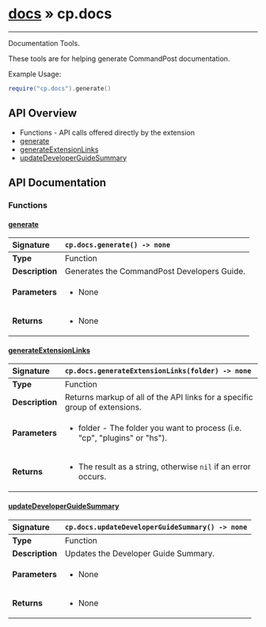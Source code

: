 # [docs](index.md) » cp.docs
---

Documentation Tools.

These tools are for helping generate CommandPost documentation.

Example Usage:
```lua
require("cp.docs").generate()
```

## API Overview
* Functions - API calls offered directly by the extension
 * [generate](#generate)
 * [generateExtensionLinks](#generateextensionlinks)
 * [updateDeveloperGuideSummary](#updatedeveloperguidesummary)

## API Documentation

### Functions

#### [generate](#generate)
| <span style="float: left;">**Signature**</span> | <span style="float: left;">`cp.docs.generate() -> none` </span>                                                          |
| -----------------------------------------------------|---------------------------------------------------------------------------------------------------------|
| **Type**                                             | Function                                                                                         |
| **Description**                                      | Generates the CommandPost Developers Guide.                                                                                         |
| **Parameters**                                       | <ul><li>None</li></ul> |
| **Returns**                                          | <ul><li>None</li></ul>          |

#### [generateExtensionLinks](#generateextensionlinks)
| <span style="float: left;">**Signature**</span> | <span style="float: left;">`cp.docs.generateExtensionLinks(folder) -> none` </span>                                                          |
| -----------------------------------------------------|---------------------------------------------------------------------------------------------------------|
| **Type**                                             | Function                                                                                         |
| **Description**                                      | Returns markup of all of the API links for a specific group of extensions.                                                                                         |
| **Parameters**                                       | <ul><li>folder - The folder you want to process (i.e. "cp", "plugins" or "hs").</li></ul> |
| **Returns**                                          | <ul><li>The result as a string, otherwise `nil` if an error occurs.</li></ul>          |

#### [updateDeveloperGuideSummary](#updatedeveloperguidesummary)
| <span style="float: left;">**Signature**</span> | <span style="float: left;">`cp.docs.updateDeveloperGuideSummary() -> none` </span>                                                          |
| -----------------------------------------------------|---------------------------------------------------------------------------------------------------------|
| **Type**                                             | Function                                                                                         |
| **Description**                                      | Updates the Developer Guide Summary.                                                                                         |
| **Parameters**                                       | <ul><li>None</li></ul> |
| **Returns**                                          | <ul><li>None</li></ul>          |

